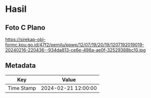 # Hasil

## Foto C Plano

https://sirekap-obj-formc.kpu.go.id/47f2/pemilu/ppwp/12/07/19/20/19/1207192019019-20240216-220436--934da813-ce6e-498a-ae0f-32529388bc10.jpg


## Metadata

| Key        | Value               |
| ---------- | ------------------- |
| Time Stamp | 2024-02-21 12:00:00 |



